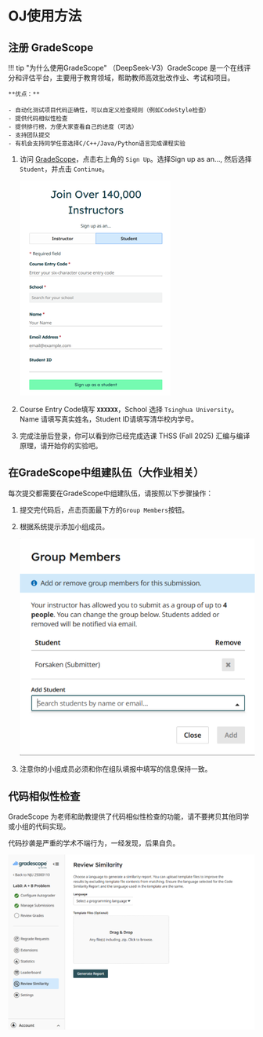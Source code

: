 # OJ使用方法

## 注册 GradeScope

!!! tip "为什么使用GradeScope"
    （DeepSeek-V3）GradeScope 是一个在线评分和评估平台，主要用于教育领域，帮助教师高效批改作业、考试和项目。
    
    **优点：**

    - 自动化测试项目代码正确性，可以自定义检查规则（例如CodeStyle检查）
    - 提供代码相似性检查
    - 提供排行榜，方便大家查看自己的进度（可选）
    - 支持团队提交
    - 有机会支持同学任意选择C/C++/Java/Python语言完成课程实验

1. 访问 [GradeScope](https://www.gradescope.com/)，点击右上角的 `Sign Up`。选择Sign up as an..., 然后选择 `Student`，并点击 `Continue`。

    ![注册GradeScope](./images/register.png)

2. Course Entry Code填写 **`XXXXXX`**，School 选择 `Tsinghua University`。Name 请填写真实姓名，Student ID请填写清华校内学号。

3. 完成注册后登录，你可以看到你已经完成选课 THSS (Fall 2025) 汇编与编译原理，请开始你的实验吧。


## 在GradeScope中组建队伍（大作业相关）

每次提交都需要在GradeScope中组建队伍，请按照以下步骤操作：

1. 提交完代码后，点击页面最下方的`Group Members`按钮。

2. 根据系统提示添加小组成员。 

    ![添加小组成员](./images/group.png)

3. 注意你的小组成员必须和你在组队填报中填写的信息保持一致。

## 代码相似性检查

GradeScope 为老师和助教提供了代码相似性检查的功能，请不要拷贝其他同学或小组的代码实现。

代码抄袭是严重的学术不端行为，一经发现，后果自负。

![代码相似性检查](./images/similarity.png)